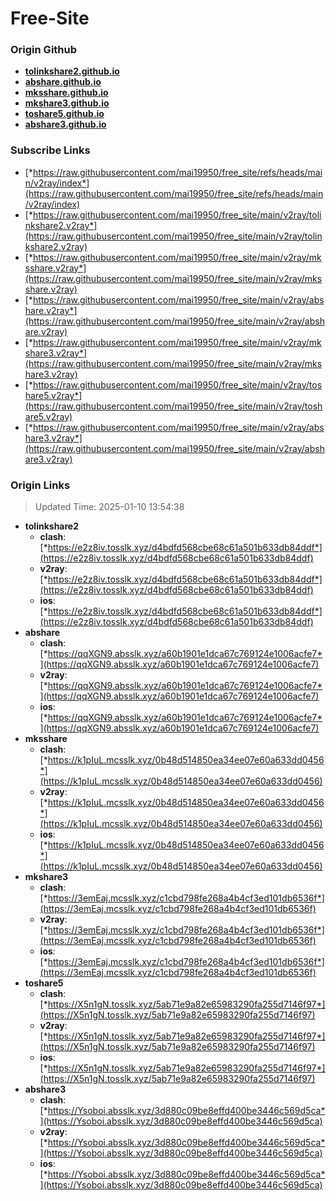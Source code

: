 # Free-Site

### Origin Github

- [**tolinkshare2.github.io**](https://github.com/tolinkshare2/tolinkshare2.github.io)
- [**abshare.github.io**](https://github.com/abshare/abshare.github.io)
- [**mksshare.github.io**](https://github.com/mksshare/mksshare.github.io)
- [**mkshare3.github.io**](https://github.com/mkshare3/mkshare3.github.io)
- [**toshare5.github.io**](https://github.com/toshare5/toshare5.github.io)
- [**abshare3.github.io**](https://github.com/abshare3/abshare3.github.io)

### Subscribe Links

- [*https://raw.githubusercontent.com/mai19950/free_site/refs/heads/main/v2ray/index*](https://raw.githubusercontent.com/mai19950/free_site/refs/heads/main/v2ray/index)
- [*https://raw.githubusercontent.com/mai19950/free_site/main/v2ray/tolinkshare2.v2ray*](https://raw.githubusercontent.com/mai19950/free_site/main/v2ray/tolinkshare2.v2ray)
- [*https://raw.githubusercontent.com/mai19950/free_site/main/v2ray/mksshare.v2ray*](https://raw.githubusercontent.com/mai19950/free_site/main/v2ray/mksshare.v2ray)
- [*https://raw.githubusercontent.com/mai19950/free_site/main/v2ray/abshare.v2ray*](https://raw.githubusercontent.com/mai19950/free_site/main/v2ray/abshare.v2ray)
- [*https://raw.githubusercontent.com/mai19950/free_site/main/v2ray/mkshare3.v2ray*](https://raw.githubusercontent.com/mai19950/free_site/main/v2ray/mkshare3.v2ray)
- [*https://raw.githubusercontent.com/mai19950/free_site/main/v2ray/toshare5.v2ray*](https://raw.githubusercontent.com/mai19950/free_site/main/v2ray/toshare5.v2ray)
- [*https://raw.githubusercontent.com/mai19950/free_site/main/v2ray/abshare3.v2ray*](https://raw.githubusercontent.com/mai19950/free_site/main/v2ray/abshare3.v2ray)

### Origin Links

> Updated Time: 2025-01-10 13:54:38

- **tolinkshare2**
  - **clash**: [*https://e2z8iv.tosslk.xyz/d4bdfd568cbe68c61a501b633db84ddf*](https://e2z8iv.tosslk.xyz/d4bdfd568cbe68c61a501b633db84ddf)
  - **v2ray**: [*https://e2z8iv.tosslk.xyz/d4bdfd568cbe68c61a501b633db84ddf*](https://e2z8iv.tosslk.xyz/d4bdfd568cbe68c61a501b633db84ddf)
  - **ios**: [*https://e2z8iv.tosslk.xyz/d4bdfd568cbe68c61a501b633db84ddf*](https://e2z8iv.tosslk.xyz/d4bdfd568cbe68c61a501b633db84ddf)
- **abshare**
  - **clash**: [*https://qqXGN9.absslk.xyz/a60b1901e1dca67c769124e1006acfe7*](https://qqXGN9.absslk.xyz/a60b1901e1dca67c769124e1006acfe7)
  - **v2ray**: [*https://qqXGN9.absslk.xyz/a60b1901e1dca67c769124e1006acfe7*](https://qqXGN9.absslk.xyz/a60b1901e1dca67c769124e1006acfe7)
  - **ios**: [*https://qqXGN9.absslk.xyz/a60b1901e1dca67c769124e1006acfe7*](https://qqXGN9.absslk.xyz/a60b1901e1dca67c769124e1006acfe7)
- **mksshare**
  - **clash**: [*https://k1pIuL.mcsslk.xyz/0b48d514850ea34ee07e60a633dd0456*](https://k1pIuL.mcsslk.xyz/0b48d514850ea34ee07e60a633dd0456)
  - **v2ray**: [*https://k1pIuL.mcsslk.xyz/0b48d514850ea34ee07e60a633dd0456*](https://k1pIuL.mcsslk.xyz/0b48d514850ea34ee07e60a633dd0456)
  - **ios**: [*https://k1pIuL.mcsslk.xyz/0b48d514850ea34ee07e60a633dd0456*](https://k1pIuL.mcsslk.xyz/0b48d514850ea34ee07e60a633dd0456)
- **mkshare3**
  - **clash**: [*https://3emEaj.mcsslk.xyz/c1cbd798fe268a4b4cf3ed101db6536f*](https://3emEaj.mcsslk.xyz/c1cbd798fe268a4b4cf3ed101db6536f)
  - **v2ray**: [*https://3emEaj.mcsslk.xyz/c1cbd798fe268a4b4cf3ed101db6536f*](https://3emEaj.mcsslk.xyz/c1cbd798fe268a4b4cf3ed101db6536f)
  - **ios**: [*https://3emEaj.mcsslk.xyz/c1cbd798fe268a4b4cf3ed101db6536f*](https://3emEaj.mcsslk.xyz/c1cbd798fe268a4b4cf3ed101db6536f)
- **toshare5**
  - **clash**: [*https://X5n1gN.tosslk.xyz/5ab71e9a82e65983290fa255d7146f97*](https://X5n1gN.tosslk.xyz/5ab71e9a82e65983290fa255d7146f97)
  - **v2ray**: [*https://X5n1gN.tosslk.xyz/5ab71e9a82e65983290fa255d7146f97*](https://X5n1gN.tosslk.xyz/5ab71e9a82e65983290fa255d7146f97)
  - **ios**: [*https://X5n1gN.tosslk.xyz/5ab71e9a82e65983290fa255d7146f97*](https://X5n1gN.tosslk.xyz/5ab71e9a82e65983290fa255d7146f97)
- **abshare3**
  - **clash**: [*https://Ysoboi.absslk.xyz/3d880c09be8effd400be3446c569d5ca*](https://Ysoboi.absslk.xyz/3d880c09be8effd400be3446c569d5ca)
  - **v2ray**: [*https://Ysoboi.absslk.xyz/3d880c09be8effd400be3446c569d5ca*](https://Ysoboi.absslk.xyz/3d880c09be8effd400be3446c569d5ca)
  - **ios**: [*https://Ysoboi.absslk.xyz/3d880c09be8effd400be3446c569d5ca*](https://Ysoboi.absslk.xyz/3d880c09be8effd400be3446c569d5ca)
